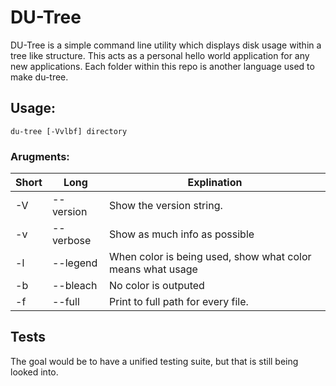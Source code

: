 # DU-Tree

DU-Tree is a simple command line utility which displays disk usage within a tree like structure.  This acts as a personal hello world application for any new applications.  Each folder within this repo is another language used to make du-tree.

## Usage:

`du-tree [-Vvlbf] directory`

### Arugments:

Short | Long | Explination
--- | --- | --- |
-V | --version | Show the version string.
-v | --verbose | Show as much info as possible
-l | --legend | When color is being used, show what color means what usage
-b | --bleach | No color is outputed
-f | --full | Print to full path for every file.

## Tests

The goal would be to have a unified testing suite, but that is still being looked into.

